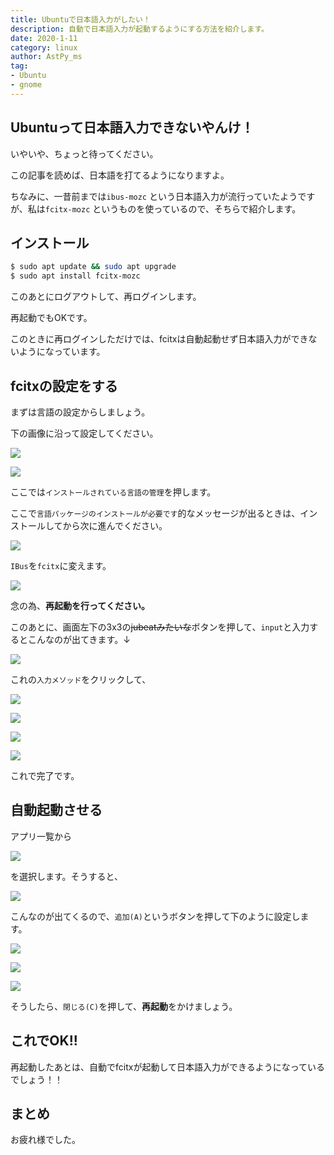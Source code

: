 ```yaml
---
title: Ubuntuで日本語入力がしたい！
description: 自動で日本語入力が起動するようにする方法を紹介します。
date: 2020-1-11
category: linux
author: AstPy_ms
tag:
- Ubuntu
- gnome
---
```


## Ubuntuって日本語入力できないやんけ！

いやいや、ちょっと待ってください。

この記事を読めば、日本語を打てるようになりますよ。

ちなみに、一昔前までは`ibus-mozc` という日本語入力が流行っていたようですが、私は`fcitx-mozc` というものを使っているので、そちらで紹介します。

## インストール

```bash
$ sudo apt update && sudo apt upgrade
$ sudo apt install fcitx-mozc
```

このあとにログアウトして、再ログインします。

再起動でもOKです。

このときに再ログインしただけでは、fcitxは自動起動せず日本語入力ができないようになっています。

## fcitxの設定をする

まずは言語の設定からしましょう。

下の画像に沿って設定してください。

![](/imgs/fcitx02.png)

![](/imgs/fcitx03.png)

ここでは`インストールされている言語の管理`を押します。

ここで`言語パッケージのインストールが必要です`的なメッセージが出るときは、インストールしてから次に進んでください。

![](/imgs/fcitx04.png)

`IBus`を`fcitx`に変えます。

![](/imgs/fcitx05.png)

念の為、**再起動を行ってください。**

このあとに、画面左下の3x3の~~jubeatみたいな~~ボタンを押して、`input`と入力するとこんなのが出てきます。↓

![](/imgs/fcitx01.png)

これの`入力メソッド`をクリックして、

![](/imgs/fcitx06.png)

![](/imgs/fcitx07.png)

![](/imgs/fcitx08.png)

![](/imgs/fcitx09.png)

これで完了です。

## 自動起動させる

アプリ一覧から

![](/imgs/fcitx10.png)

を選択します。そうすると、

![](/imgs/fcitx11.png)

こんなのが出てくるので、`追加(A)`というボタンを押して下のように設定します。

![](/imgs/fcitx12.png)

![](/imgs/fcitx13.png)

![](/imgs/fcitx14.png)

そうしたら、`閉じる(C)`を押して、**再起動**をかけましょう。

## これでOK!!

再起動したあとは、自動でfcitxが起動して日本語入力ができるようになっているでしょう！！

## まとめ

お疲れ様でした。
